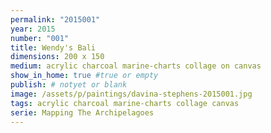 ```yaml
---
permalink: "2015001"
year: 2015
number: "001"
title: Wendy's Bali
dimensions: 200 x 150
medium: acrylic charcoal marine-charts collage on canvas
show_in_home: true #true or empty
publish: # notyet or blank
image: /assets/p/paintings/davina-stephens-2015001.jpg
tags: acrylic charcoal marine-charts collage canvas
serie: Mapping The Archipelagoes
---
```

